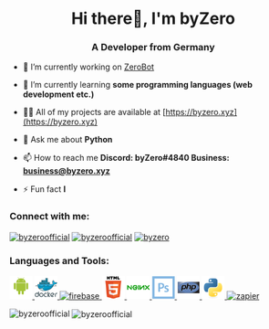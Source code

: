 <h1 align="center">Hi there👋, I'm byZero</h1>
<h3 align="center">A Developer from Germany</h3>

- 🔭 I’m currently working on [ZeroBot](https://zerobot.ml)

- 🌱 I’m currently learning **some programming languages (web development etc.)**

- 👨‍💻 All of my projects are available at [https://byzero.xyz](https://byzero.xyz)

- 💬 Ask me about **Python**

- 📫 How to reach me **Discord: byZero#4840 Business: business@byzero.xyz**

- ⚡ Fun fact **I**

<h3 align="left">Connect with me:</h3>
<p align="left">
<a href="https://twitter.com/byzeroofficial" target="blank"><img align="center" src="https://raw.githubusercontent.com/rahuldkjain/github-profile-readme-generator/master/src/images/icons/Social/twitter.svg" alt="byzeroofficial" height="30" width="40" /></a>
<a href="https://instagram.com/byzeroofficial" target="blank"><img align="center" src="https://raw.githubusercontent.com/rahuldkjain/github-profile-readme-generator/master/src/images/icons/Social/instagram.svg" alt="byzeroofficial" height="30" width="40" /></a>
<a href="https://www.youtube.com/c/byzero" target="blank"><img align="center" src="https://raw.githubusercontent.com/rahuldkjain/github-profile-readme-generator/master/src/images/icons/Social/youtube.svg" alt="byzero" height="30" width="40" /></a>
</p>

<h3 align="left">Languages and Tools:</h3>
<p align="left"> <a href="https://developer.android.com" target="_blank"> <img src="https://raw.githubusercontent.com/devicons/devicon/master/icons/android/android-original-wordmark.svg" alt="android" width="40" height="40"/> </a> <a href="https://www.docker.com/" target="_blank"> <img src="https://raw.githubusercontent.com/devicons/devicon/master/icons/docker/docker-original-wordmark.svg" alt="docker" width="40" height="40"/> </a> <a href="https://firebase.google.com/" target="_blank"> <img src="https://www.vectorlogo.zone/logos/firebase/firebase-icon.svg" alt="firebase" width="40" height="40"/> </a> <a href="https://www.w3.org/html/" target="_blank"> <img src="https://raw.githubusercontent.com/devicons/devicon/master/icons/html5/html5-original-wordmark.svg" alt="html5" width="40" height="40"/> </a> <a href="https://www.nginx.com" target="_blank"> <img src="https://raw.githubusercontent.com/devicons/devicon/master/icons/nginx/nginx-original.svg" alt="nginx" width="40" height="40"/> </a> <a href="https://www.photoshop.com/en" target="_blank"> <img src="https://raw.githubusercontent.com/devicons/devicon/master/icons/photoshop/photoshop-line.svg" alt="photoshop" width="40" height="40"/> </a> <a href="https://www.php.net" target="_blank"> <img src="https://raw.githubusercontent.com/devicons/devicon/master/icons/php/php-original.svg" alt="php" width="40" height="40"/> </a> <a href="https://www.python.org" target="_blank"> <img src="https://raw.githubusercontent.com/devicons/devicon/master/icons/python/python-original.svg" alt="python" width="40" height="40"/> </a> <a href="https://zapier.com" target="_blank"> <img src="https://www.vectorlogo.zone/logos/zapier/zapier-icon.svg" alt="zapier" width="40" height="40"/> </a> </p>

<p><img align="left" src="https://github-readme-stats.vercel.app/api/top-langs?username=byzeroofficial&show_icons=true&locale=en&layout=compact" alt="byzeroofficial" /></p>

<p>&nbsp;<img align="center" src="https://github-readme-stats.vercel.app/api?username=byzeroofficial&show_icons=true&locale=en" alt="byzeroofficial" /></p>

